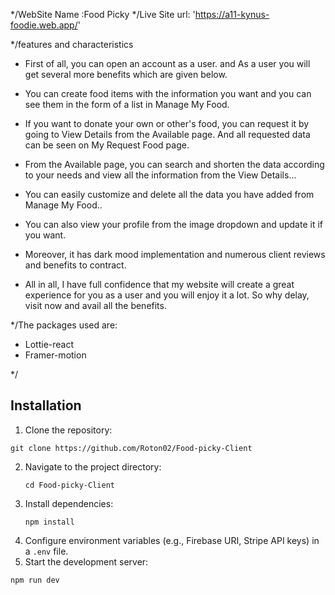   
*/WebSite Name :Food Picky
*/Live Site url: 'https://a11-kynus-foodie.web.app/'

*/features and characteristics
* First of all, you can open an account as a user. and As a user you will get several more benefits which are given below.

* You can create food items with the information you want and you can see them in the form of a list in Manage My Food.

* If you want to donate your own or other's food, you can request it by going to View Details from the Available page. And all requested data can be seen on My Request Food page.
              
* From the Available page, you can search and shorten the data according to your needs and view all the information from the View Details...

* You can easily customize and delete all the data you have added from Manage My Food..

* You can also view your profile from the image dropdown and update it if you want.

* Moreover, it has dark mood implementation and numerous client reviews and benefits to contract.

* All in all, I have full confidence that my website will create a great experience for you as a user and you will enjoy it a lot. So why delay, visit now and avail all the benefits. 

*/The packages used are:
*   Lottie-react
*   Framer-motion

*/

## Installation

1. Clone the repository:

```
git clone https://github.com/Roton02/Food-picky-Client
```

2. Navigate to the project directory:
   ```
   cd Food-picky-Client
   ```
3. Install dependencies:
   ```
   npm install
   ```
4. Configure environment variables (e.g., Firebase URI, Stripe API keys) in a `.env` file.
5. Start the development server:

```
npm run dev
```
